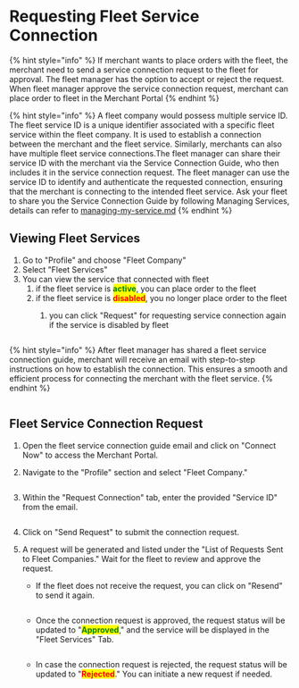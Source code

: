 # Requesting Fleet Service Connection

{% hint style="info" %}
If merchant wants to place orders with the fleet, the merchant need to send a service connection request to the fleet for approval. The fleet manager has the option to accept or reject the request. When fleet manager approve the service connection request, merchant can place order to fleet in the Merchant Portal
{% endhint %}

{% hint style="info" %}
A fleet company would possess multiple service ID. The fleet service ID is a unique identifier associated with a specific fleet service within the fleet company. It is used to establish a connection between the merchant and the fleet service. Similarly, merchants can also have multiple fleet service connections.The fleet manager can share their service ID with the merchant via the Service Connection Guide, who then includes it in the service connection request. The fleet manager can use the service ID to identify and authenticate the requested connection, ensuring that the merchant is connecting to the intended fleet service. Ask your fleet to share you the Service Connection Guide by following Managing Services, details can refer to [managing-my-service.md](../fleet-portal-settings/managing-my-service.md "mention")
{% endhint %}



## Viewing Fleet Services

1. Go to "Profile" and choose "Fleet Company"
2. Select "Fleet Services"
3. You can view the service that connected with fleet
   1. if the fleet service is <mark style="color:green;">**active**</mark>, you can place order to the fleet
   2. if the fleet service is <mark style="color:red;">**disabled**</mark>, you no longer place order to the fleet
      1.  you can click "Request" for requesting service connection again if the service is disabled by fleet

          <figure><img src="../.gitbook/assets/Screenshot 2024-02-21 at 1.16.54 PM.png" alt=""><figcaption></figcaption></figure>



{% hint style="info" %}
After fleet manager has shared a fleet service connection guide, merchant will receive an email with step-to-step instructions on how to establish the connection. This ensures a smooth and efficient process for connecting the merchant with the fleet service.&#x20;
{% endhint %}

<div align="left"><figure><img src="../.gitbook/assets/Screenshot 2024-02-21 at 12.09.09 PM (1).png" alt=""><figcaption></figcaption></figure></div>

##

## Fleet Service Connection Request

1. Open the fleet service connection guide email and click on "Connect Now" to access the Merchant Portal.
2.  Navigate to the "Profile" section and select "Fleet Company."

    <figure><img src="../.gitbook/assets/Screenshot 2024-02-21 at 12.14.50 PM (1).png" alt=""><figcaption></figcaption></figure>
3.  Within the "Request Connection" tab, enter the provided "Service ID" from the email.

    <figure><img src="../.gitbook/assets/Screenshot 2024-02-21 at 12.15.47 PM.png" alt=""><figcaption></figcaption></figure>
4. Click on "Send Request" to submit the connection request.
5. A request will be generated and listed under the "List of Requests Sent to Fleet Companies." Wait for the fleet to review and approve the request.
   *   If the fleet does not receive the request, you can click on "Resend" to send it again.

       <figure><img src="../.gitbook/assets/Screenshot 2024-02-21 at 1.18.22 PM.png" alt=""><figcaption></figcaption></figure>
   *   Once the connection request is approved, the request status will be updated to "<mark style="color:green;">**Approved**</mark>," and the service will be displayed in the "Fleet Services" Tab.

       <figure><img src="../.gitbook/assets/Screenshot 2024-02-22 at 3.32.50 AM.png" alt=""><figcaption></figcaption></figure>
   * In case the connection request is rejected, the request status will be updated to "<mark style="color:red;">**Rejected**</mark>." You can initiate a new request if needed.

